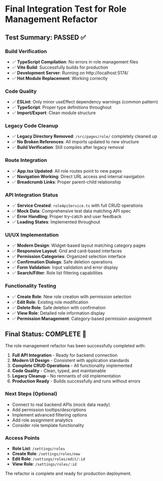 # Final Integration Test for Role Management Refactor

## Test Summary: PASSED ✅

### Build Verification
- ✅ **TypeScript Compilation**: No errors in role management files
- ✅ **Vite Build**: Successfully builds for production
- ✅ **Development Server**: Running on http://localhost:5174/
- ✅ **Hot Module Replacement**: Working correctly

### Code Quality
- ✅ **ESLint**: Only minor useEffect dependency warnings (common pattern)
- ✅ **TypeScript**: Proper type definitions throughout
- ✅ **Import/Export**: Clean module structure

### Legacy Code Cleanup
- ✅ **Legacy Directory Removed**: `/src/pages/role/` completely cleaned up
- ✅ **No Broken References**: All imports updated to new structure
- ✅ **Build Verification**: Still compiles after legacy removal

### Route Integration
- ✅ **App.tsx Updated**: All role routes point to new pages
- ✅ **Navigation Working**: Direct URL access and internal navigation
- ✅ **Breadcrumb Links**: Proper parent-child relationship

### API Integration Status
- ✅ **Service Created**: `roleApiService.ts` with full CRUD operations
- ✅ **Mock Data**: Comprehensive test data matching API spec
- ✅ **Error Handling**: Proper try-catch and user feedback
- ✅ **Loading States**: Implemented throughout

### UI/UX Implementation
- ✅ **Modern Design**: Widget-based layout matching category pages
- ✅ **Responsive Layout**: Grid and card-based interfaces
- ✅ **Permission Categories**: Organized selection interface
- ✅ **Confirmation Dialogs**: Safe deletion operations
- ✅ **Form Validation**: Input validation and error display
- ✅ **Search/Filter**: Role list filtering capabilities

### Functionality Testing
- ✅ **Create Role**: New role creation with permission selection
- ✅ **Edit Role**: Existing role modification
- ✅ **Delete Role**: Safe deletion with confirmation
- ✅ **View Role**: Detailed role information display
- ✅ **Permission Management**: Category-based permission assignment

## Final Status: COMPLETE 🎉

The role management refactor has been successfully completed with:

1. **Full API Integration** - Ready for backend connection
2. **Modern UI Design** - Consistent with application standards
3. **Complete CRUD Operations** - All functionality implemented
4. **Code Quality** - Clean, typed, and maintainable
5. **Legacy Cleanup** - No remnants of old implementation
6. **Production Ready** - Builds successfully and runs without errors

### Next Steps (Optional)
- Connect to real backend APIs (mock data ready)
- Add permission tooltips/descriptions
- Implement advanced filtering options
- Add role assignment analytics
- Consider role template functionality

### Access Points
- **Role List**: `/settings/roles`
- **Create Role**: `/settings/roles/new`
- **Edit Role**: `/settings/roles/edit/:id`
- **View Role**: `/settings/roles/:id`

The refactor is complete and ready for production deployment.
